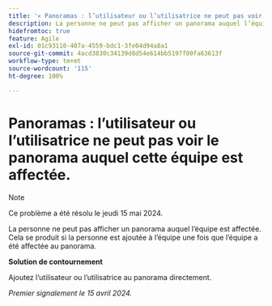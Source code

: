 ```yaml
---
title: '« Panoramas : l’utilisateur ou l’utilisatrice ne peut pas voir le panorama auquel cette équipe est affectée. »'
description: La personne ne peut pas afficher un panorama auquel l’équipe est affectée. Cela se produit si la personne est ajoutée à l’équipe une fois que l’équipe a été affectée au panorama.
hidefromtoc: true
feature: Agile
exl-id: 01c93110-407a-4559-bdc1-3fe04d94a8a1
source-git-commit: 4acd3830c34139d8d54e614bb5197f00fa63613f
workflow-type: tm+mt
source-wordcount: '115'
ht-degree: 100%

---
```


# Panoramas : l’utilisateur ou l’utilisatrice ne peut pas voir le panorama auquel cette équipe est affectée.

>[!NOTE]
>
>Ce problème a été résolu le jeudi 15 mai 2024.

La personne ne peut pas afficher un panorama auquel l’équipe est affectée. Cela se produit si la personne est ajoutée à l’équipe une fois que l’équipe a été affectée au panorama.

**Solution de contournement**

Ajoutez l’utilisateur ou l’utilisatrice au panorama directement.

_Premier signalement le 15 avril 2024._
